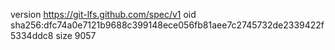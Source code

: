 version https://git-lfs.github.com/spec/v1
oid sha256:dfc74a0e7121b9688c399148ece056fb81aee7c2745732de2339422f5334ddc8
size 9057
